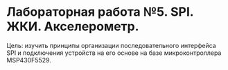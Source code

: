 # Лабораторная работа №5. SPI. ЖКИ. Акселерометр.

Цель: изучить принципы организации последовательного интерфейса SPI и подключения устройств на его основе на базе микроконтроллера MSP430F5529.
